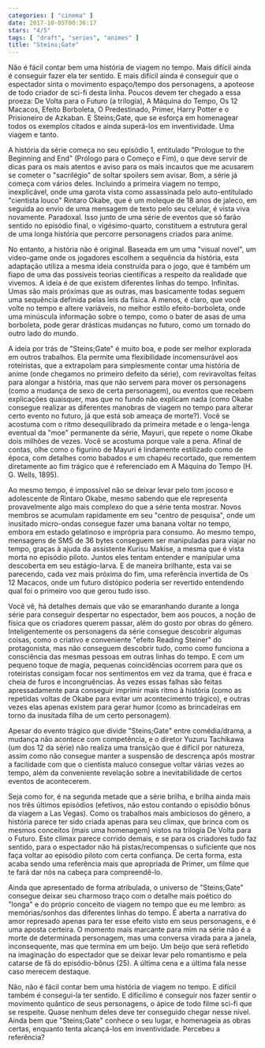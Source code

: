 ```yaml
---
categories: [ "cinema" ]
date: 2017-10-05T00:36:17
stars: "4/5"
tags: [ "draft", "series", "animes" ]
title: "Steins;Gate"
---
```

Não é fácil contar bem uma história de viagem no tempo. Mais difícil ainda é conseguir fazer ela ter sentido. E mais difícil ainda é conseguir que o espectador sinta o movimento espaço/tempo dos personagens, a apoteose de todo criador de sci-fi desta linha. Poucos devem ter chegado a essa proeza: De Volta para o Futuro (a trilogia), A Máquina do Tempo, Os 12 Macacos, Efeito Borboleta, O Predestinado, Primer, Harry Potter e o Prisioneiro de Azkaban. E Steins;Gate, que se esforça em homenagear todos os exemplos citados e ainda superá-los em inventividade. Uma viagem e tanto.

A história da série começa no seu episódio 1, entitulado "Prologue to the Beginning and End" (Prólogo para o Começo e Fim), o que deve servir de dicas para os mais atentos e aviso para os mais incautos que me acusarem se cometer o "sacrilégio" de soltar spoilers sem avisar. Bom, a série já começa com vários deles. Incluindo a primeira viagem no tempo, inexplicável, onde uma garota vista como assassinada pelo auto-entitulado "cientista louco" Rintaro Okabe, que é um moleque de 18 anos de jaleco, em seguida ao envio de uma mensagem de texto pelo seu celular, é vista viva novamente. Paradoxal. Isso junto de uma série de eventos que só farão sentido no episódio final, o vigésimo-quarto, constituem a estrutura geral de uma longa história que percorre personagens criados para anime.

No entanto, a história não é original. Baseada em um uma "visual novel", um video-game onde os jogadores escolhem a sequência da história, esta adaptação utiliza a mesma ideia construída para o jogo, que é também um fiapo de uma das possíveis teorias científicas a respeito da realidade que vivemos. A ideia é de que existem diferentes linhas do tempo. Infinitas. Umas são mais próximas que as outras, mas basicamente todas seguem uma sequência definida pelas leis da física. A menos, é claro, que você volte no tempo e altere variáveis, no melhor estilo efeito-borboleta, onde uma minúscula informação sobre o tempo, como o bater de asas de uma borboleta, pode gerar drásticas mudanças no futuro, como um tornado do outro lado do mundo.

A ideia por trás de "Steins;Gate" é muito boa, e pode ser melhor explorada em outros trabalhos. Ela permite uma flexibilidade incomensurável aos roteiristas, que a extrapolam para simplesmente contar uma história de anime (onde chegamos no primeiro defeito da série), com reviravoltas feitas para alongar a história, mas que não servem para mover os personagens (como a mudança de sexo de certa personagem), ou eventos que recebem explicações quaisquer, mas que no fundo não explicam nada (como Okabe consegue realizar as diferentes manobras de viagem no tempo para alterar certo evento no futuro, já que está sob ameaça de morte?). Você se acostuma com o ritmo desequilibrado da primeira metade e o lenga-lenga eventual da "moe" permanente da série, Mayuri, que repete o nome Okabe dois milhões de vezes. Você se acostuma porque vale a pena. Afinal de contas, olhe como o figurino de Mayuri é lindamente estilizado como de época, com detalhes como babados e um chapéu recortado, que rementem diretamente ao fim trágico que é referenciado em A Máquina do Tempo (H. G. Wells, 1895).

Ao mesmo tempo, é impossível não se deixar levar pelo tom jocoso e adolescente de Rintaro Okabe, mesmo sabendo que ele representa provavelmente algo mais complexo do que a série tenta mostrar. Novos membros se acumulam rapidamente em seu "centro de pesquisa", onde um inusitado micro-ondas consegue fazer uma banana voltar no tempo, embora em estado gelatinoso e imprópria para consumo. Ao mesmo tempo, mensagens de SMS de 36 bytes conseguem ser manipuladas para viajar no tempo, graças à ajuda da assistente Kurisu Makise, a mesma que é vista morta no episódio piloto. Juntos eles tentam entender e manipular uma descoberta em seu estágio-larva. E de maneira brilhante, esta vai se parecendo, cada vez mais próxima do fim, uma referência invertida de Os 12 Macacos, onde um futuro distópico poderia ser revertido entendendo qual foi o primeiro voo que gerou tudo isso.

Você vê, há detalhes demais que vão se emaranhando durante a longa série para conseguir despertar no espectador, bem aos poucos, a noção de física que os criadores querem passar, além do gosto por obras do gênero. Inteligentemente os personagens da série consegue descobrir algumas coisas, como o criativo e conveniente "efeito Reading Steiner" do protagonista, mas não conseguem descobrir tudo, como como funciona a consciência das mesmas pessoas em outras linhas do tempo. E com um pequeno toque de magia, pequenas coincidências ocorrem para que os roteiristas consigam focar nos sentimentos em vez da trama, que é fraca e cheia de furos e incongruências. Às vezes essas falhas são feitas apressadamente para conseguir imprimir mais ritmo à história (como as repetidas voltas de Okabe para evitar um acontecimento trágico), e outras vezes elas apenas existem para gerar humor (como as brincadeiras em torno da inusitada filha de um certo personagem).

Apesar do evento trágico que divide "Steins;Gate" entre comédia/drama, a mudança não acontece com competência, e o diretor Yuzuru Tachikawa (um dos 12 da série) não realiza uma transição que é difícil por natureza, assim como não consegue manter a suspensão de descrença após mostrar a facilidade com que o cientista maluco consegue voltar várias vezes ao tempo, além da conveniente revelação sobre a inevitabilidade de certos eventos de acontecerem.

Seja como for, é na segunda metade que a série brilha, e brilha ainda mais nos três últimos episódios (efetivos, não estou contando o episódio bônus da viagem a Las Vegas). Como os trabalhos mais ambiciosos do gênero, a história parece ter sido criada apenas para seu clímax, que brinca com os mesmos conceitos (mais uma homenagem) vistos na trilogia De Volta para o Futuro. Este clímax parece corrido demais, e se para os criadores tudo faz sentido, para o espectador não há pistas/recompensas o suficiente que nos faça voltar ao episódio piloto com certa confiança. De certa forma, esta acaba sendo uma referência mais que apropriada de Primer, um filme que te fará dar nós na cabeça para compreendê-lo.

Ainda que apresentado de forma atribulada, o universo de "Steins;Gate" consegue deixar seu charmoso traço com o detalhe mais poético do "longa" e do próprio conceito de viagem no tempo que eu me lembro: as memórias/sonhos das diferentes linhas do tempo. É aberta a narrativa do amor represado apenas para ter esse efeito visto em seus personagens, e é uma aposta certeira. O momento mais marcante para mim na série não é a morte de determinada personagem, mas uma conversa virada para a janela, inconsequente, mas que termina em um beijo. Um beijo que será refletido na imaginação do espectador que se deixar levar pelo romantismo e pela catarse de fã do episódio-bônus (25). A última cena e a última fala nesse caso merecem destaque.

Não, não é fácil contar bem uma história de viagem no tempo. E difícil também é consegui-la ter sentido. E dificílimo é conseguir nos fazer sentir o movimento quântico de seus personagens, o ápice de todo filme sci-fi que se respeite. Quase nenhum deles deve ter conseguido chegar nesse nível. Ainda bem que "Steins;Gate" conhece o seu lugar, e homenageia as obras certas, enquanto tenta alcançá-los em inventividade. Percebeu a referência?
